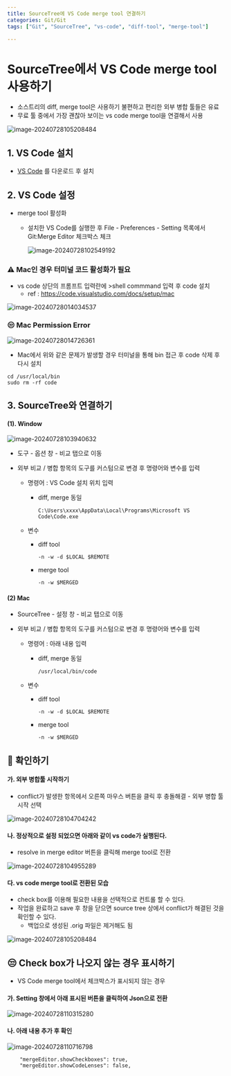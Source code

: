 ```yaml
---
title: SourceTree에 VS Code merge tool 연결하기
categories: Git/Git
tags: ["Git", "SourceTree", "vs-code", "diff-tool", "merge-tool"]

---
```




# SourceTree에서 VS Code merge tool 사용하기

- 소스트리의 diff, merge tool은 사용하기 불편하고 편리한 외부 병합 툴들은 유료
- 무료 툴 중에서 가장 괜찮아 보이는 vs code merge tool을 연결해서 사용

![image-20240728105208484](https://raw.githubusercontent.com/hns17/ImageContainer/main/img/image-20240728105208484.png)



## 1. VS Code 설치

- [VS Code]("https://code.visualstudio.com/") 를 다운로드 후 설치



## 2. VS Code 설정

- merge tool 활성화

  - 설치한 VS Code를 실행한 후 File - Preferences - Setting 목록에서 Git:Merge Editor 체크박스 체크

    ![image-20240728102549192](https://raw.githubusercontent.com/hns17/ImageContainer/main/img/image-20240728102549192.png)



### ⚠️ Mac인 경우 터미널 코드 활성화가 필요

- vs code 상단의 프롬프트 입력란에 >shell commmand 입력 후 code 설치
  - ref : https://code.visualstudio.com/docs/setup/mac

![image-20240728014034537](https://raw.githubusercontent.com/hns17/ImageContainer/main/img/image-20240728014034537.png)

### 😒 Mac Permission Error

![image-20240728014726361](https://raw.githubusercontent.com/hns17/ImageContainer/main/img/image-20240728014726361.png)



- Mac에서 위와 같은 문제가 발생할 경우 터미널을 통해 bin 접근 후 code 삭제 후 다시 설치

```
cd /usr/local/bin
sudo rm -rf code
```



## 3. SourceTree와 연결하기

#### (1). Window

![image-20240728103940632](https://raw.githubusercontent.com/hns17/ImageContainer/main/img/image-20240728103940632.png)

- 도구 - 옵션 창 - 비교 탭으로 이동

- 외부 비교 / 병합 항목의 도구를 커스텀으로 변경 후 명령어와 변수를 입력

  - 명령어 : VS Code 설치 위치 입력

    - diff, merge 동일

      ```
      C:\Users\xxxx\AppData\Local\Programs\Microsoft VS Code\Code.exe
      ```

  - 변수

    - diff tool

      ```
      -n -w -d $LOCAL $REMOTE
      ```

    - merge tool

      ```
      -n -w $MERGED
      ```



#### (2) Mac

- SourceTree - 설정 창 - 비교 탭으로 이동

- 외부 비교 / 병합 항목의 도구를 커스텀으로 변경 후 명령어와 변수를 입력

  - 명령어 : 아래 내용 입력

    - diff, merge 동일

      ```
      /usr/local/bin/code
      ```

  - 변수

    - diff tool

      ```
      -n -w -d $LOCAL $REMOTE
      ```

    - merge tool

      ```
      -n -w $MERGED
      ```





## 🚀 확인하기

#### 가. 외부 병합툴 시작하기

- conflict가 발생한 항목에서 오른쪽 마우스 버튼을 클릭 후 충돌해결 - 외부 병합 툴 시작 선택

![image-20240728104704242](https://raw.githubusercontent.com/hns17/ImageContainer/main/img/image-20240728104704242.png)



#### 나. 정상적으로 설정 되었으면 아래와 같이 vs code가 실행된다.

- resolve in merge editor 버튼을 클릭해 merge tool로 전환

![image-20240728104955289](https://raw.githubusercontent.com/hns17/ImageContainer/main/img/image-20240728104955289.png)

#### 다. vs code merge tool로 전환된 모습

- check box를 이용해 필요한 내용을 선택적으로 컨트롤 할 수 있다.
- 작업을 완료하고 save 후 창을 닫으면 source tree 상에서 conflict가 해결된 것을 확인할 수 있다.
  - 백업으로 생성된 .orig 파일은 제거해도 됨

![image-20240728105208484](https://raw.githubusercontent.com/hns17/ImageContainer/main/img/image-20240728105208484.png)



## 😒 Check box가 나오지 않는 경우 표시하기

- VS Code merge tool에서 체크박스가 표시되지 않는 경우

  

#### 가. Setting 창에서 아래 표시된 버튼을 클릭하여 Json으로 전환

![image-20240728110315280](https://raw.githubusercontent.com/hns17/ImageContainer/main/img/image-20240728110315280.png)

#### 나. 아래 내용 추가 후 확인

![image-20240728110716798](https://raw.githubusercontent.com/hns17/ImageContainer/main/img/image-20240728110716798.png)

```
    "mergeEditor.showCheckboxes": true,
    "mergeEditor.showCodeLenses": false,
```

